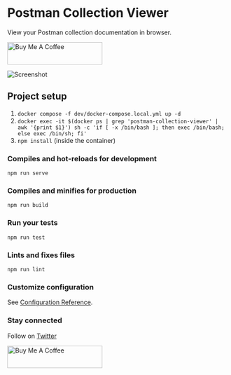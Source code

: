 # Postman Collection Viewer

View your Postman collection documentation in browser.

<a href="https://www.buymeacoffee.com/gopal" target="_blank"><img src="https://cdn.buymeacoffee.com/buttons/default-orange.png" alt="Buy Me A Coffee" style="height: 51px !important;width: 217px !important;" ></a>

![Screenshot](/pcv.png)

## Project setup

1. `docker compose -f dev/docker-compose.local.yml up -d`
2. `docker exec -it $(docker ps | grep 'postman-collection-viewer' | awk '{print $1}') sh -c 'if [ -x /bin/bash ]; then exec /bin/bash; else exec /bin/sh; fi'`
3. `npm install` (inside the container)

### Compiles and hot-reloads for development

```
npm run serve
```

### Compiles and minifies for production

```
npm run build
```

### Run your tests

```
npm run test
```

### Lints and fixes files

```
npm run lint
```

### Customize configuration

See [Configuration Reference](https://cli.vuejs.org/config/).

### Stay connected

Follow on [Twitter](https://twitter.com/Gopalkildoliya)

<a href="https://www.buymeacoffee.com/gopal" target="_blank"><img src="https://cdn.buymeacoffee.com/buttons/default-orange.png" alt="Buy Me A Coffee" style="height: 51px !important;width: 217px !important;" ></a>

